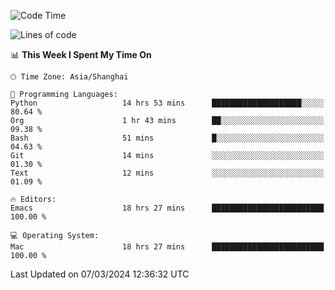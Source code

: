<!--START_SECTION:waka-->
![Code Time](http://img.shields.io/badge/Code%20Time-1%2C825%20hrs%2047%20mins-blue)

![Lines of code](https://img.shields.io/badge/From%20Hello%20World%20I%27ve%20Written-288.1%20thousand%20lines%20of%20code-blue)

📊 **This Week I Spent My Time On** 

```text
🕑︎ Time Zone: Asia/Shanghai

💬 Programming Languages: 
Python                   14 hrs 53 mins      ████████████████████░░░░░   80.64 % 
Org                      1 hr 43 mins        ██░░░░░░░░░░░░░░░░░░░░░░░   09.38 % 
Bash                     51 mins             █░░░░░░░░░░░░░░░░░░░░░░░░   04.63 % 
Git                      14 mins             ░░░░░░░░░░░░░░░░░░░░░░░░░   01.30 % 
Text                     12 mins             ░░░░░░░░░░░░░░░░░░░░░░░░░   01.09 % 

🔥 Editors: 
Emacs                    18 hrs 27 mins      █████████████████████████   100.00 % 

💻 Operating System: 
Mac                      18 hrs 27 mins      █████████████████████████   100.00 % 
```


 Last Updated on 07/03/2024 12:36:32 UTC
<!--END_SECTION:waka-->

